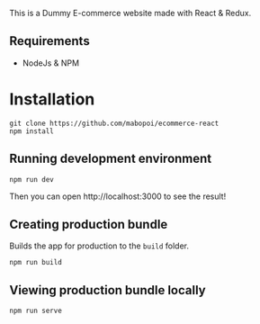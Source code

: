 This is a Dummy E-commerce website made with React & Redux.

## Requirements

- NodeJs & NPM

# Installation

    git clone https://github.com/mabopoi/ecommerce-react
    npm install

## Running development environment

    npm run dev

Then you can open http://localhost:3000 to see the result!

## Creating production bundle

Builds the app for production to the `build` folder.

    npm run build

## Viewing production bundle locally

    npm run serve
